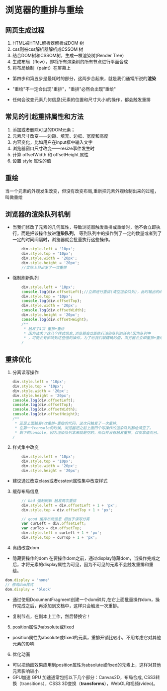 # 浏览器的重排与重绘

## 网页生成过程
1. HTML被HTML解析器解析成DOM 树
2. css则被css解析器解析成CSSOM 树
3. 结合DOM树和CSSOM树，生成一棵渲染树(Render Tree)
4. 生成布局（flow），即将所有渲染树的所有节点进行平面合成
5. 将布局绘制（paint）在屏幕上
- 第四步和第五步是最耗时的部分，这两步合起来，就是我们通常所说的**渲染**
- "重绘"不一定会出现"重排"，"重排"必然会出现"重绘"

- 任何会改变元素几何信息(元素的位置和尺寸大小)的操作，都会触发重排

## 常见的引起重排属性和方法
1. 添加或者删除可见的DOM元素；
2. 元素尺寸改变——边距、填充、边框、宽度和高度
3. 内容变化，比如用户在input框中输入文字
4. 浏览器窗口尺寸改变——resize事件发生时
5. 计算 offsetWidth 和 offsetHeight 属性
6. 设置 style 属性的值

## 重绘
当一个元素的外观发生改变，但没有改变布局,重新把元素外观绘制出来的过程，叫做重绘


## 浏览器的渲染队列机制
- 当我们修改了元素的几何属性，导致浏览器触发重排或重绘时，他不会立即执行，而是把该操作放进**渲染队列**，
  等到队列中的操作到了一定的数量或者到了一定的时间间隔时，浏览器就会批量执行这些操作。
    ```js
        div.style.left = '10px';
        div.style.top = '10px';
        div.style.width = '20px';
        div.style.height = '20px';
        //实际上只出发了一次重排
    ```
- 强制刷新队列
    ```js
        div.style.left = '10px';
        console.log(div.offsetLeft);//立即进行重排(清空渲染队列)，此时输出的div的offsetLeft值为10px
        div.style.top = '10px';
        console.log(div.offsetTop);
        div.style.width = '20px';
        console.log(div.offsetWidth);
        div.style.height = '20px';
        console.log(div.offsetHeight);
        /**
         * 触发了4次 重排+重绘
         * 因为请求了这几个样式信息,浏览器会立即执行渲染队列的任务(因为队列中
         * ，可能会有影响到这些值的操作，为了给我们最精确的值，浏览器会立即重排+重绘。)
        /
    ```


## 重排优化
1. 分离读写操作
    ```js
    div.style.left = '10px';
    div.style.top = '10px';
    div.style.width = '20px';
    div.style.height = '20px';
    console.log(div.offsetLeft);
    console.log(div.offsetTop);
    console.log(div.offsetWidth);
    console.log(div.offsetHeight);
    /**
     * 还是上面触发4次重排+重绘的代码，这次只触发了一次重排,
     * 在第一个console的时候，浏览器把之前上面四个写操作的渲染队列都给清空了。
     * 剩下的console，因为渲染队列本来就是空的，所以并没有触发重排，仅仅拿值而已。
    /
    ```

2. 样式集中改变
    ```js
        div.style.left = '10px';
        div.style.top = '10px';
        div.style.width = '20px';
        div.style.height = '20px';
    ```
 - 建议通过改变class或者csstext属性集中改变样式

3. 缓存布局信息
    ```js
        // bad 强制刷新 触发两次重排
        div.style.left = div.offsetLeft + 1 + 'px';
        div.style.top = div.offsetTop + 1 + 'px';

        // good 缓存布局信息 相当于读写分离
        var curLeft = div.offsetLeft;
        var curTop = div.offsetTop;
        div.style.left = curLeft + 1 + 'px';
        div.style.top = curTop + 1 + 'px';
    ```

4. 离线改变dom
 - 隐藏要操作的dom
  在要操作dom之前，通过display隐藏dom，当操作完成之后，才将元素的display属性为可见，因为不可见的元素不会触发重排和重绘。
  ```js
  dom.display = 'none'
  // 修改dom样式
  dom.display = 'block'
  ```

 - 通过使用DocumentFragment创建一个dom碎片,在它上面批量操作dom，操作完成之后，再添加到文档中，这样只会触发一次重排。

 - 复制节点，在副本上工作，然后替换它！

5. position属性为absolute或fixed
 - position属性为absolute或fixed的元素，重排开销比较小，不用考虑它对其他元素的影响

6. 优化动画
 - 可以把动画效果应用到position属性为absolute或fixed的元素上，这样对其他元素影响较小
 - GPU加速
   GPU 加速通常包括以下几个部分：Canvas2D，布局合成, CSS3转换（transitions），CSS3 3D变换（**transforms**），WebGL和视频(video)。